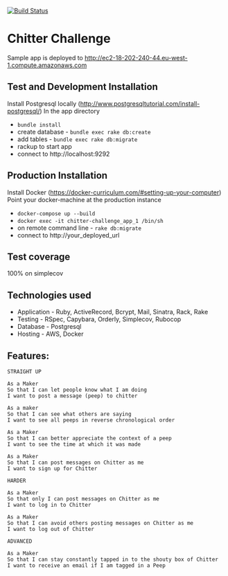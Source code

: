 [![Build Status](https://travis-ci.org/thielsen/chitter-challenge.svg?branch=master)](https://travis-ci.org/thielsen/chitter-challenge)

Chitter Challenge
=================

Sample app is deployed to http://ec2-18-202-240-44.eu-west-1.compute.amazonaws.com

Test and Development Installation
----

Install Postgresql locally (http://www.postgresqltutorial.com/install-postgresql/)
In the app directory
- ```bundle install```
- create database - ```bundle exec rake db:create```
- add tables - ```bundle exec rake db:migrate```
- rackup to start app
- connect to http://localhost:9292

Production Installation
---

Install Docker (https://docker-curriculum.com/#setting-up-your-computer)
Point your docker-machine at the production instance
- ```docker-compose up --build```
- ```docker exec -it chitter-challenge_app_1 /bin/sh```
- on remote command line - ```rake db:migrate```
- connect to http://your_deployed_url

Test coverage
---

100% on simplecov

Technologies used
-------

- Application - Ruby, ActiveRecord, Bcrypt, Mail, Sinatra, Rack, Rake
- Testing - RSpec, Capybara, Orderly, Simplecov, Rubocop
- Database - Postgresql
- Hosting - AWS, Docker

Features:
-------

```
STRAIGHT UP

As a Maker
So that I can let people know what I am doing  
I want to post a message (peep) to chitter

As a maker
So that I can see what others are saying  
I want to see all peeps in reverse chronological order

As a Maker
So that I can better appreciate the context of a peep
I want to see the time at which it was made

As a Maker
So that I can post messages on Chitter as me
I want to sign up for Chitter

HARDER

As a Maker
So that only I can post messages on Chitter as me
I want to log in to Chitter

As a Maker
So that I can avoid others posting messages on Chitter as me
I want to log out of Chitter

ADVANCED

As a Maker
So that I can stay constantly tapped in to the shouty box of Chitter
I want to receive an email if I am tagged in a Peep
```

